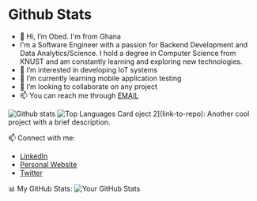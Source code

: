 # Github Stats

- 👋 Hi, I’m Obed. I'm from Ghana
- I'm a Software Engineer with a passion for Backend Development and Data Analytics/Science. I hold a degree in Computer Science from KNUST and am constantly learning and exploring new technologies.
- 👀 I’m interested in developing IoT systems
- 🌱 I’m currently learning mobile application testing
- 💞️ I’m looking to collaborate on any project
- 📫 You can reach me through <a href="mailto:lemyjay17@gmail.com">EMAIL</a>

![Github stats](https://github-readme-stats-git-masterrstaa-rickstaa.vercel.app/api?username=lemyjay&theme=highcontrast&show_icons=true&count_private=true)
![Top Languages Card](https://github-readme-stats-git-masterrstaa-rickstaa.vercel.app/api/top-langs/?username=lemyjay)
oject 2](link-to-repo): Another cool project with a brief description.

📫 Connect with me:
- [LinkedIn](https://www.linkedin.com/in/lemyjay/)
- [Personal Website](https://www.yourwebsite.com/)
- [Twitter](https://twitter.com/lemyjay_)

📊 My GitHub Stats:
![Your GitHub Stats](https://github-readme-stats.vercel.app/api?username=lemyjay&show_icons=true)



